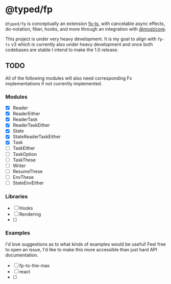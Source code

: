 # @typed/fp

`@typed/fp` is conceptually an extension [fp-ts](https://gcanti.github.io/fp-ts/), with cancelable async effects, do-notation, fiber, hooks, and more through an integration with [@most/core](https://github.com/most.js/core).

This project is under very heavy development. It is my goal to align with `fp-ts` v3 which is currently also under heavy development and once both codebases are stable I intend to make the 1.0 release.

## TODO

All of the following modules will also need corresponding Fx implementations if not 
currently implemented.

### Modules

- [x] Reader
- [x] ReaderEither
- [x] ReaderTask
- [x] ReaderTaskEither
- [x] State
- [x] StateReaderTaskEither
- [x] Task
- [ ] TaskEither
- [ ] TaskOption
- [ ] TaskThese
- [ ] Writer
- [ ] ResumeThese
- [ ] EnvThese
- [ ] StateEnvEither

### Libraries

- [ ] Hooks
- [ ] Rendering
- [ ] 

### Examples

I'd love suggestions as to what kinds of examples would be useful! Feel free to open an
issue, I'd like to make this more accessible than just hard API documentation.

- [ ] fp-to-the-max
- [ ] react
- [ ] 
